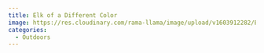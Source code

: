 ```yaml
---
title: Elk of a Different Color
image: https://res.cloudinary.com/rama-llama/image/upload/v1603912282/Elk_of_a_different_color_m5zzie.jpg
categories:
  - Outdoors
---
```

